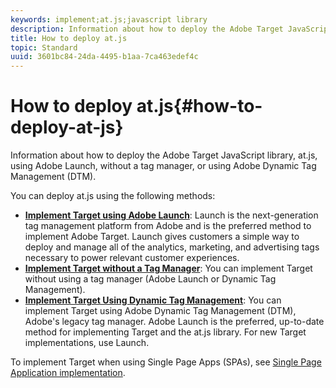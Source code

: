 ```yaml
---
keywords: implement;at.js;javascript library
description: Information about how to deploy the Adobe Target JavaScript library, at.js, using Adobe Launch, without a tag manager, or using Adobe Dynamic Tag Management (DTM).
title: How to deploy at.js
topic: Standard
uuid: 3601bc84-24da-4495-b1aa-7ca463edef4c
---
```


# How to deploy at.js{#how-to-deploy-at-js}

Information about how to deploy the Adobe Target JavaScript library, at.js, using Adobe Launch, without a tag manager, or using Adobe Dynamic Tag Management (DTM).

You can deploy at.js using the following methods:

* **[Implement Target using Adobe Launch](/help/c-implementing-target/c-implementing-target-for-client-side-web/how-to-deployatjs/cmp-implementing-target-using-adobe-launch.md)**: Launch is the next-generation tag management platform from Adobe and is the preferred method to implement Adobe Target. Launch gives customers a simple way to deploy and manage all of the analytics, marketing, and advertising tags necessary to power relevant customer experiences.
* **[Implement Target without a Tag Manager](/help/c-implementing-target/c-implementing-target-for-client-side-web/how-to-deployatjs/implementing-target-without-a-tag-manager.md)**: You can implement Target without using a tag manager (Adobe Launch or Dynamic Tag Management).
* **[Implement Target Using Dynamic Tag Management](/help/c-implementing-target/c-implementing-target-for-client-side-web/how-to-deployatjs/implementing-target-using-dynamic-tag-management.md)**: You can implement Target using Adobe Dynamic Tag Management (DTM), Adobe's legacy tag manager. Adobe Launch is the preferred, up-to-date method for implementing Target and the at.js library. For new Target implementations, use Launch.

To implement Target when using Single Page Apps (SPAs), see [Single Page Application implementation](/help/c-implementing-target/c-implementing-target-for-client-side-web/how-to-deployatjs/target-atjs-single-page-application.md).